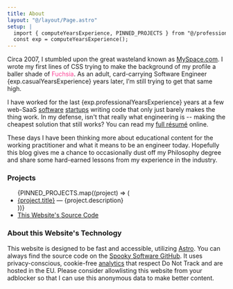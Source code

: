 ```yaml
---
title: About
layout: "@/layout/Page.astro"
setup: |
  import { computeYearsExperience, PINNED_PROJECTS } from "@/profession/facts";
  const exp = computeYearsExperience();
---
```


<p>
  Circa 2007, I stumbled upon the great wasteland known as <a href="https://myspace.com/">MySpace.com</a>.
  I wrote my first lines of CSS trying to make the background of my profile a baller shade of
  <span style="color:#FC3F93">Fuchsia</span>. As an adult, card-carrying Software Engineer
  {exp.casualYearsExperience} years later, I’m still trying to get that same high.
</p>

I have worked for the last {exp.professionalYearsExperience} years at a few web-SaaS [software][shoobx]
[startups][notarize] writing code that only just barely makes the thing work. In my defense, isn't that really what
engineering is -- making the cheapest solution that still works? You can read my [full résumé][resume] online.

These days I have been thinking more about educational content for the working practitioner and what it means to be an
engineer today. Hopefully this blog gives me a chance to occasionally dust off my Philosophy degree and share some
hard-earned lessons from my experience in the industry.

### Projects

<ul>
  {PINNED_PROJECTS.map((project) => (
    <li><a href={project.link}>{project.title}</a> — {project.description}</li>
  ))}
  <li><a href="https://github.com/dairyisscary/spookysoftware.dev">This Website's Source Code</a></li>
</ul>

### About this Website's Technology

This website is designed to be fast and accessible, utilizing [Astro][astro]. You can always find the source code on the
[Spooky Software GitHub][spooky_github]. It uses privacy-conscious, cookie-free [analytics][fathom] that respect Do Not
Track and are hosted in the EU. Please consider allowlisting this website from your adblocker so that I can use this
anonymous data to make better content.

[shoobx]: https://www.shoobx.com/
[notarize]: https://www.notarize.com/
[resume]: /about/resume/
[astro]: https://astro.build/
[spooky_github]: https://github.com/dairyisscary/spookysoftware.dev
[fathom]: https://usefathom.com/
